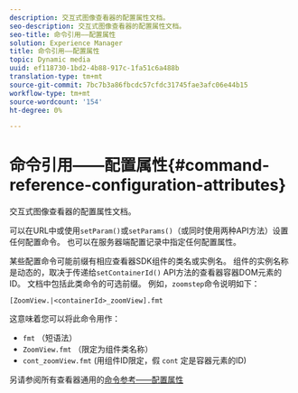 ```yaml
---
description: 交互式图像查看器的配置属性文档。
seo-description: 交互式图像查看器的配置属性文档。
seo-title: 命令引用——配置属性
solution: Experience Manager
title: 命令引用——配置属性
topic: Dynamic media
uuid: ef118730-1bd2-4b88-917c-1fa51c6a488b
translation-type: tm+mt
source-git-commit: 7bc7b3a86fbcdc57cfdc31745fae3afc06e44b15
workflow-type: tm+mt
source-wordcount: '154'
ht-degree: 0%

---
```



# 命令引用——配置属性{#command-reference-configuration-attributes}

交互式图像查看器的配置属性文档。

可以在URL中或使用`setParam()`或`setParams()`（或同时使用两种API方法）设置任何配置命令。 也可以在服务器端配置记录中指定任何配置属性。

某些配置命令可能前缀有相应查看器SDK组件的类名或实例名。 组件的实例名称是动态的，取决于传递给`setContainerId()` API方法的查看器容器DOM元素的ID。 文档中包括此类命令的可选前缀。 例如，`zoomstep`命令说明如下：

`[ZoomView.|<containerId>_zoomView].fmt`

这意味着您可以将此命令用作：

* `fmt` （短语法）
* `ZoomView.fmt` （限定为组件类名称）
* `cont_zoomView.fmt` (用组件ID限定，假 `cont` 定是容器元素的ID)

另请参阅所有查看器通用的[命令参考——配置属性](../../../r-html5-viewer-20-cmdref-configattrib/r-html5-viewer-20-cmdref-configattrib.md#concept-850e0f2c49b949deb7cfbfd330d329bd)
